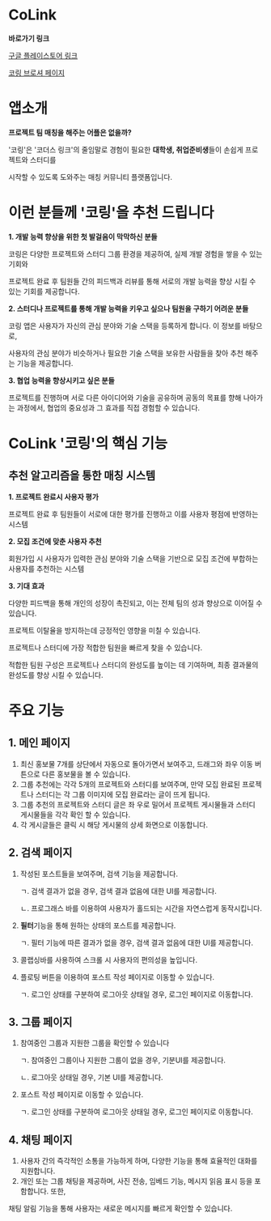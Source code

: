 # CoLink

**바로가기 링크**

[구글 플레이스토어 링크](https://play.google.com/store/apps/details?id=com.seven.colink)

[코링 브로셔 페이지](https://teamsparta.notion.site/Android-2-e09e360633e44d4794349b8ecabcd73d?p=a70387ad31dc43be891f7d05e96f86d3&pm=c)


# 앱소개

**프로젝트 팀 매칭을 해주는 어플은 없을까?**

'코링'은 '코더스 링크'의 줄임말로 경험이 필요한 **대학생, 취업준비생**들이 손쉽게 프로젝트와 스터디를

시작할 수 있도록 도와주는 매칭 커뮤니티 플랫폼입니다.


# 이런 분들께 '코링'을 추천 드립니다

**1. 개발 능력 향상을 위한 첫 발걸음이 막막하신 분들**

코링은 다양한 프로젝트와 스터디 그룹 환경을 제공하여, 실제 개발 경험을 쌓을 수 있는 기회와 

프로젝트 완료 후 팀원들 간의 피드백과 리뷰를 통해 서로의 개발 능력을 향상 시킬 수 있는 기회를 제공합니다.

**2. 스터디나 프로젝트를 통해 개발 능력을 키우고 싶으나 팀원을 구하기 어려운 분들**

코링 앱은 사용자가 자신의 관심 분야와 기술 스택을 등록하게 합니다. 이 정보를 바탕으로,

사용자의 관심 분야가 비슷하거나 필요한 기술 스택을 보유한 사람들을 찾아 추천 해주는 기능을 제공합니다.

**3. 협업 능력을 향상시키고 싶은 분들**

프로젝트를 진행하며 서로 다른 아이디어와 기술을 공유하며 공동의 목표를 향해 나아가는 과정에서, 협업의 중요성과 그 효과를 직접 경험할 수 있습니다.


# CoLink '코링'의 핵심 기능

## 추천 알고리즘을 통한 매칭 시스템

**1. 프로젝트 완료시 사용자 평가**

프로젝트 완료 후 팀원들이 서로에 대한 평가를 진행하고 이를 사용자 평점에 반영하는 시스템

**2. 모집 조건에 맞춘 사용자 추천**

회원가입 시 사용자가 입력한 관심 분야와 기술 스택을 기반으로 모집 조건에 부합하는 사용자를 추천하는 시스템

**3. 기대 효과**

다양한 피드백을 통해 개인의 성장이 촉진되고, 이는 전체 팀의 성과 향상으로 이어질 수 있습니다.

프로젝트 이탈율을 방지하는데 긍정적인 영향을 미칠 수 있습니다.

프로젝트나 스터디에 가장 적합한 팀원을 빠르게 찾을 수 있습니다.

적합한 팀원 구성은 프로젝트나 스터디의 완성도를 높이는 데 기여하며, 최종 결과물의 완성도를 향상 시킬 수 있습니다.



# 주요 기능

## 1. 메인 페이지

1. 최신 홍보물 7개를 상단에서 자동으로 돌아가면서 보여주고, 드래그와 좌우 이동 버튼으로 다른 홍보물을 볼 수 있습니다.
2. 그룹 추천에는 각각 5개의 프로젝트와 스터디를 보여주며, 만약 모집 완료된 프로젝트나 스터디는 각 그룹 이미지에 모집 완료라는 글이 뜨게 됩니다.
3. 그룹 추천의 프로젝트와 스터디 글은 좌 우로 밀어서 프로젝트 게시물들과 스터디 게시물들을 각각 확인 할 수 있습니다.
4. 각 게시글들은 클릭 시 해당 게시물의 상세 화면으로 이동합니다.


## 2. 검색 페이지

1. 작성된 포스트들을 보여주며, 검색 기능을 제공합니다.

    ㄱ. 검색 결과가 없을 경우, 검색 결과 없음에 대한 UI를 제공합니다.

    ㄴ. 프로그래스 바를 이용하여 사용자가 홀드되는 시간을 자연스럽게 동작시킵니다.

2. **필터**기능을 통해 원하는 상태의 포스트를 제공합니다.

    ㄱ. 필터 기능에 따른 결과가 없을 경우, 검색 결과 없음에 대한 UI를 제공합니다.
3. 콜랩싱바를 사용하여 스크롤 시 사용자의 편의성을 높입니다.
4. 플로팅 버튼을 이용하여 포스트 작성 페이지로 이동할 수 있습니다.

    ㄱ. 로그인 상태를 구분하여 로그아웃 상태일 경우, 로그인 페이지로 이동합니다.


## 3. 그룹 페이지

1. 참여중인 그룹과 지원한 그룹을 확인할 수 있습니다

    ㄱ. 참여중인 그룹이나 지원한 그룹이 없을 경우, 기분UI를 제공합니다.

    ㄴ. 로그아웃 상태일 경우, 기본 UI를 제공합니다.

2. 포스트 작성 페이지로 이동할 수 있습니다.

    ㄱ. 로그인 상태를 구분하여 로그아웃 상태일 경우, 로그인 페이지로 이동합니다.


## 4. 채팅 페이지

1. 사용자 간의 즉각적인 소통을 가능하게 하며, 다양한 기능을 통해 효율적인 대화를 지원합니다.
2. 개인 또는 그룹 채팅을 제공하며, 사진 전송, 임베드 기능, 메시지 읽음 표시 등을 포함합니다. 또한, 

채팅 알림 기능을 통해 사용자는 새로운 메시지를 빠르게 확인할 수 있습니다. 
